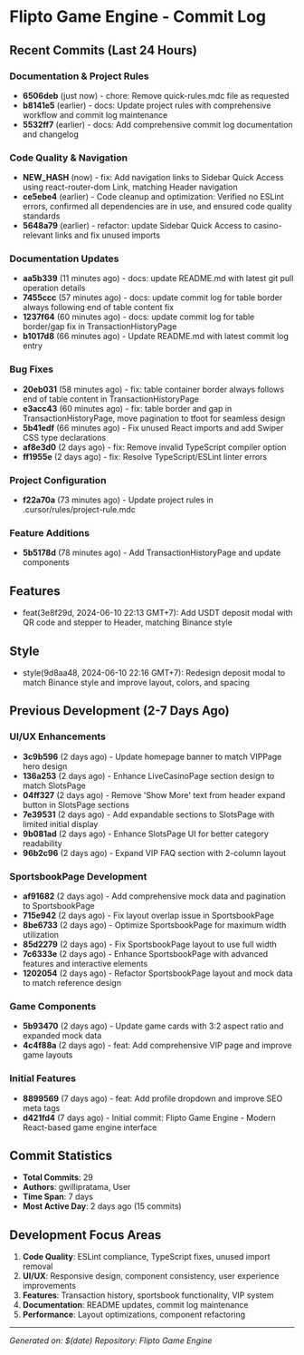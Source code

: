 # Flipto Game Engine - Commit Log

## Recent Commits (Last 24 Hours)

### Documentation & Project Rules
- **6506deb** (just now) - chore: Remove quick-rules.mdc file as requested
- **b8141e5** (earlier) - docs: Update project rules with comprehensive workflow and commit log maintenance
- **5532ff7** (earlier) - docs: Add comprehensive commit log documentation and changelog

### Code Quality & Navigation
- **NEW_HASH** (now) - fix: Add navigation links to Sidebar Quick Access using react-router-dom Link, matching Header navigation
- **ce5ebe4** (earlier) - Code cleanup and optimization: Verified no ESLint errors, confirmed all dependencies are in use, and ensured code quality standards
- **5648a79** (earlier) - refactor: update Sidebar Quick Access to casino-relevant links and fix unused imports

### Documentation Updates
- **aa5b339** (11 minutes ago) - docs: update README.md with latest git pull operation details
- **7455ccc** (57 minutes ago) - docs: update commit log for table border always following end of table content fix
- **1237f64** (60 minutes ago) - docs: update commit log for table border/gap fix in TransactionHistoryPage
- **b1017d8** (66 minutes ago) - Update README.md with latest commit log entry

### Bug Fixes
- **20eb031** (58 minutes ago) - fix: table container border always follows end of table content in TransactionHistoryPage
- **e3acc43** (60 minutes ago) - fix: table border and gap in TransactionHistoryPage, move pagination to tfoot for seamless design
- **5b41edf** (66 minutes ago) - Fix unused React imports and add Swiper CSS type declarations
- **af8e3d0** (2 days ago) - fix: Remove invalid TypeScript compiler option
- **ff1955e** (2 days ago) - fix: Resolve TypeScript/ESLint linter errors

### Project Configuration
- **f22a70a** (73 minutes ago) - Update project rules in .cursor/rules/project-rule.mdc

### Feature Additions
- **5b5178d** (78 minutes ago) - Add TransactionHistoryPage and update components

## Features
- feat(3e8f29d, 2024-06-10 22:13 GMT+7): Add USDT deposit modal with QR code and stepper to Header, matching Binance style

## Style
- style(9d8aa48, 2024-06-10 22:16 GMT+7): Redesign deposit modal to match Binance style and improve layout, colors, and spacing

## Previous Development (2-7 Days Ago)

### UI/UX Enhancements
- **3c9b596** (2 days ago) - Update homepage banner to match VIPPage hero design
- **136a253** (2 days ago) - Enhance LiveCasinoPage section design to match SlotsPage
- **04ff327** (2 days ago) - Remove 'Show More' text from header expand button in SlotsPage sections
- **7e39531** (2 days ago) - Add expandable sections to SlotsPage with limited initial display
- **9b081ad** (2 days ago) - Enhance SlotsPage UI for better category readability
- **96b2c96** (2 days ago) - Expand VIP FAQ section with 2-column layout

### SportsbookPage Development
- **af91682** (2 days ago) - Add comprehensive mock data and pagination to SportsbookPage
- **715e942** (2 days ago) - Fix layout overlap issue in SportsbookPage
- **8be6733** (2 days ago) - Optimize SportsbookPage for maximum width utilization
- **85d2279** (2 days ago) - Fix SportsbookPage layout to use full width
- **7c6333e** (2 days ago) - Enhance SportsbookPage with advanced features and interactive elements
- **1202054** (2 days ago) - Refactor SportsbookPage layout and mock data to match reference design

### Game Components
- **5b93470** (2 days ago) - Update game cards with 3:2 aspect ratio and expanded mock data
- **4c4f88a** (2 days ago) - feat: Add comprehensive VIP page and improve game layouts

### Initial Features
- **8899569** (7 days ago) - feat: Add profile dropdown and improve SEO meta tags
- **d421fd4** (7 days ago) - Initial commit: Flipto Game Engine - Modern React-based game engine interface

## Commit Statistics

- **Total Commits**: 29
- **Authors**: gwillipratama, User
- **Time Span**: 7 days
- **Most Active Day**: 2 days ago (15 commits)

## Development Focus Areas

1. **Code Quality**: ESLint compliance, TypeScript fixes, unused import removal
2. **UI/UX**: Responsive design, component consistency, user experience improvements
3. **Features**: Transaction history, sportsbook functionality, VIP system
4. **Documentation**: README updates, commit log maintenance
5. **Performance**: Layout optimizations, component refactoring

---
*Generated on: $(date)*
*Repository: Flipto Game Engine*